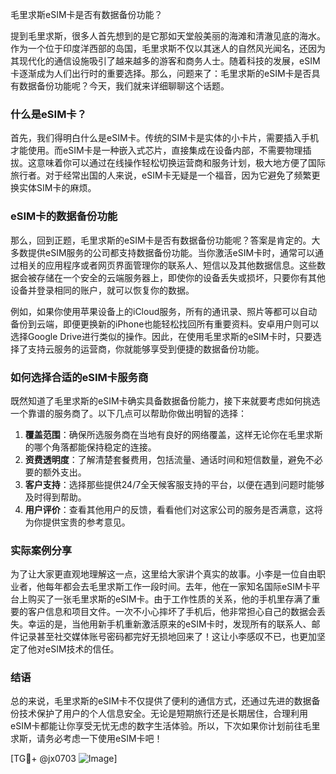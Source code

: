 毛里求斯eSIM卡是否有数据备份功能？

提到毛里求斯，很多人首先想到的是它那如天堂般美丽的海滩和清澈见底的海水。作为一个位于印度洋西部的岛国，毛里求斯不仅以其迷人的自然风光闻名，还因为其现代化的通信设施吸引了越来越多的游客和商务人士。随着科技的发展，eSIM卡逐渐成为人们出行时的重要选择。那么，问题来了：毛里求斯的eSIM卡是否具有数据备份功能呢？今天，我们就来详细聊聊这个话题。

### 什么是eSIM卡？
首先，我们得明白什么是eSIM卡。传统的SIM卡是实体的小卡片，需要插入手机才能使用。而eSIM卡是一种嵌入式芯片，直接集成在设备内部，不需要物理插拔。这意味着你可以通过在线操作轻松切换运营商和服务计划，极大地方便了国际旅行者。对于经常出国的人来说，eSIM卡无疑是一个福音，因为它避免了频繁更换实体SIM卡的麻烦。

### eSIM卡的数据备份功能
那么，回到正题，毛里求斯的eSIM卡是否有数据备份功能呢？答案是肯定的。大多数提供eSIM服务的公司都支持数据备份功能。当你激活eSIM卡时，通常可以通过相关的应用程序或者网页界面管理你的联系人、短信以及其他数据信息。这些数据会被存储在一个安全的云端服务器上，即使你的设备丢失或损坏，只要你有其他设备并登录相同的账户，就可以恢复你的数据。

例如，如果你使用苹果设备上的iCloud服务，所有的通讯录、照片等都可以自动备份到云端，即便更换新的iPhone也能轻松找回所有重要资料。安卓用户则可以选择Google Drive进行类似的操作。因此，在使用毛里求斯的eSIM卡时，只要选择了支持云服务的运营商，你就能够享受到便捷的数据备份功能。

### 如何选择合适的eSIM卡服务商
既然知道了毛里求斯的eSIM卡确实具备数据备份能力，接下来就要考虑如何挑选一个靠谱的服务商了。以下几点可以帮助你做出明智的选择：

1. **覆盖范围**：确保所选服务商在当地有良好的网络覆盖，这样无论你在毛里求斯的哪个角落都能保持稳定的连接。
2. **资费透明度**：了解清楚套餐费用，包括流量、通话时间和短信数量，避免不必要的额外支出。
3. **客户支持**：选择那些提供24/7全天候客服支持的平台，以便在遇到问题时能够及时得到帮助。
4. **用户评价**：查看其他用户的反馈，看看他们对这家公司的服务是否满意，这将为你提供宝贵的参考意见。

### 实际案例分享
为了让大家更直观地理解这一点，这里给大家讲个真实的故事。小李是一位自由职业者，他每年都会去毛里求斯工作一段时间。去年，他在一家知名国际eSIM卡平台上购买了一张毛里求斯的eSIM卡。由于工作性质的关系，他的手机里存满了重要的客户信息和项目文件。一次不小心摔坏了手机后，他非常担心自己的数据会丢失。幸运的是，当他用新手机重新激活原来的eSIM卡时，发现所有的联系人、邮件记录甚至社交媒体账号密码都完好无损地回来了！这让小李感叹不已，也更加坚定了他对eSIM技术的信任。

### 结语
总的来说，毛里求斯的eSIM卡不仅提供了便利的通信方式，还通过先进的数据备份技术保护了用户的个人信息安全。无论是短期旅行还是长期居住，合理利用eSIM卡都能让你享受无忧无虑的数字生活体验。所以，下次如果你计划前往毛里求斯，请务必考虑一下使用eSIM卡吧！

[TG💪+ @jx0703 ![Image](https://github.com/user-attachments/assets/dbca1d08-cadb-493c-b0ec-ad6f7a83f270)]